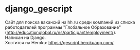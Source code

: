 # django_gescript
Сайт для поиска вакансий на hh.ru среди компаний из списка работодателей программы "Глобальное Образование" (http://educationglobal.ru/ns/participant/employment/).<br>
Написан на Django.<br>
Хостится на Heroku: https://gescript.herokuapp.com/
